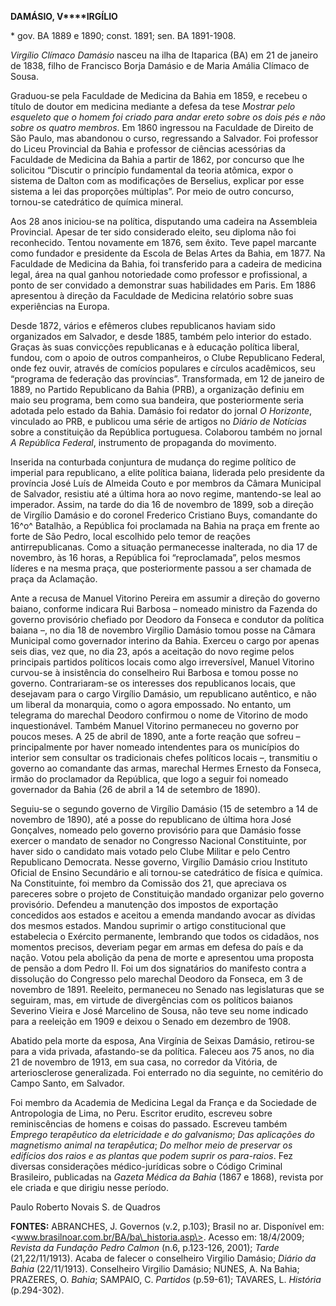 **DAMÁSIO, V****IRGÍLIO**

\* gov. BA 1889 e 1890; const. 1891; sen. BA 1891-1908.

*Virgílio Clímaco Damásio* nasceu na ilha de Itaparica (BA) em 21 de
janeiro de 1838, filho de Francisco Borja Damásio e de Maria Amália
Clímaco de Sousa.

Graduou-se pela Faculdade de Medicina da Bahia em 1859, e recebeu o
título de doutor em medicina mediante a defesa da tese *Mostrar pelo
esqueleto que o homem foi criado para andar ereto sobre os dois pés e
não sobre os quatro membros*. Em 1860 ingressou na Faculdade de Direito
de São Paulo, mas abandonou o curso, regressando a Salvador. Foi
professor do Liceu Provincial da Bahia e professor de ciências
acessórias da Faculdade de Medicina da Bahia a partir de 1862, por
concurso que lhe solicitou “Discutir o princípio fundamental da teoria
atômica, expor o sistema de Dalton com as modificações de Berselius,
explicar por esse sistema a lei das proporções múltiplas”. Por meio de
outro concurso, tornou-se catedrático de química mineral.

Aos 28 anos iniciou-se na política, disputando uma cadeira na Assembleia
Provincial. Apesar de ter sido considerado eleito, seu diploma não foi
reconhecido. Tentou novamente em 1876, sem êxito. Teve papel marcante
como fundador e presidente da Escola de Belas Artes da Bahia, em 1877.
Na Faculdade de Medicina da Bahia, foi transferido para a cadeira de
medicina legal, área na qual ganhou notoriedade como professor e
profissional, a ponto de ser convidado a demonstrar suas habilidades em
Paris. Em 1886 apresentou à direção da Faculdade de Medicina relatório
sobre suas experiências na Europa.

Desde 1872, vários e efêmeros clubes republicanos haviam sido
organizados em Salvador, e desde 1885, também pelo interior do estado.
Graças às suas convicções republicanas e à educação política liberal,
fundou, com o apoio de outros companheiros, o Clube Republicano Federal,
onde fez ouvir, através de comícios populares e círculos acadêmicos, seu
“programa de federação das províncias”. Transformada, em 12 de janeiro
de 1889, no Partido Republicano da Bahia (PRB), a organização definiu em
maio seu programa, bem como sua bandeira, que posteriormente seria
adotada pelo estado da Bahia. Damásio foi redator do jornal *O
Horizonte*, vinculado ao PRB, e publicou uma série de artigos no *Diário
de Notícias* sobre a constituição da República portuguesa. Colaborou
também no jornal *A República Federal*, instrumento de propaganda do
movimento.

Inserida na conturbada conjuntura de mudança do regime político de
imperial para republicano, a elite política baiana, liderada pelo
presidente da província José Luís de Almeida Couto e por membros da
Câmara Municipal de Salvador, resistiu até a última hora ao novo regime,
mantendo-se leal ao imperador. Assim, na tarde do dia 16 de novembro de
1899, sob a direção de Virgílio Damásio e do coronel Frederico Cristiano
Buys, comandante do 16^o^ Batalhão, a República foi proclamada na Bahia
na praça em frente ao forte de São Pedro, local escolhido pelo temor de
reações antirrepublicanas. Como a situação permanecesse inalterada, no
dia 17 de novembro, às 16 horas, a República foi “reproclamada”, pelos
mesmos líderes e na mesma praça, que posteriormente passou a ser chamada
de praça da Aclamação.

Ante a recusa de Manuel Vitorino Pereira em assumir a direção do governo
baiano, conforme indicara Rui Barbosa – nomeado ministro da Fazenda do
governo provisório chefiado por Deodoro da Fonseca e condutor da
política baiana –, no dia 18 de novembro Virgílio Damásio tomou posse na
Câmara Municipal como governador interino da Bahia. Exerceu o cargo por
apenas seis dias, vez que, no dia 23, após a aceitação do novo regime
pelos principais partidos políticos locais como algo irreversível,
Manuel Vitorino curvou-se à insistência do conselheiro Rui Barbosa e
tomou posse no governo. Contrariaram-se os interesses dos republicanos
locais, que desejavam para o cargo Virgílio Damásio, um republicano
autêntico, e não um liberal da monarquia, como o agora empossado. No
entanto, um telegrama do marechal Deodoro confirmou o nome de Vitorino
de modo inquestionável. Também Manuel Vitorino permaneceu no governo por
poucos meses. A 25 de abril de 1890, ante a forte reação que sofreu –
principalmente por haver nomeado intendentes para os municípios do
interior sem consultar os tradicionais chefes políticos locais –,
transmitiu o governo ao comandante das armas, marechal Hermes Ernesto da
Fonseca, irmão do proclamador da República, que logo a seguir foi
nomeado governador da Bahia (26 de abril a 14 de setembro de 1890).

Seguiu-se o segundo governo de Virgílio Damásio (15 de setembro a 14 de
novembro de 1890), até a posse do republicano de última hora José
Gonçalves, nomeado pelo governo provisório para que Damásio fosse
exercer o mandato de senador no Congresso Nacional Constituinte, por
haver sido o candidato mais votado pelo Clube Militar e pelo Centro
Republicano Democrata. Nesse governo, Virgílio Damásio criou Instituto
Oficial de Ensino Secundário e ali tornou-se catedrático de física e
química. Na Constituinte, foi membro da Comissão dos 21, que apreciava
os pareceres sobre o projeto de Constituição mandado organizar pelo
governo provisório. Defendeu a manutenção dos impostos de exportação
concedidos aos estados e aceitou a emenda mandando avocar as dívidas dos
mesmos estados. Mandou suprimir o artigo constitucional que estabelecia
o Exército permanente, lembrando que todos os cidadãos, nos momentos
precisos, deveriam pegar em armas em defesa do país e da nação. Votou
pela abolição da pena de morte e apresentou uma proposta de pensão a dom
Pedro II. Foi um dos signatários do manifesto contra a dissolução do
Congresso pelo marechal Deodoro da Fonseca, em 3 de novembro de 1891.
Reeleito, permaneceu no Senado nas legislaturas que se seguiram, mas, em
virtude de divergências com os políticos baianos Severino Vieira e José
Marcelino de Sousa, não teve seu nome indicado para a reeleição em 1909
e deixou o Senado em dezembro de 1908.

Abatido pela morte da esposa, Ana Virgínia de Seixas Damásio, retirou-se
para a vida privada, afastando-se da política. Faleceu aos 75 anos, no
dia 21 de novembro de 1913, em sua casa, no corredor da Vitória, de
arteriosclerose generalizada. Foi enterrado no dia seguinte, no
cemitério do Campo Santo, em Salvador.

Foi membro da Academia de Medicina Legal da França e da Sociedade de
Antropologia de Lima, no Peru. Escritor erudito, escreveu sobre
reminiscências de homens e coisas do passado. Escreveu também *Emprego
terapêutico da eletricidade e do galvanismo*; *Das aplicações do
magnetismo animal na terapêutica*; *Do melhor meio de preservar os
edifícios dos raios e as plantas que podem suprir os para-raios*. Fez
diversas considerações médico-jurídicas sobre o Código Criminal
Brasileiro, publicadas na *Gazeta Médica da Bahia* (1867 e 1868),
revista por ele criada e que dirigiu nesse período.

Paulo Roberto Novais S. de Quadros

**FONTES:** ABRANCHES, J. Governos (v.2, p.103); Brasil no ar.
Disponível em: \<www.brasilnoar.com.br/BA/ba\_historia.asp\>. Acesso em:
18/4/2009; *Revista da Fundação Pedro Calmon* (n.6, p.123-126, 2001);
*Tarde* (21,22/11/1913). Acaba de falecer o conselheiro Virgilio
Damásio; *Diário da Bahia* (22/11/1913). Conselheiro Virgilio Damásio;
NUNES, A. Na Bahia; PRAZERES, O. *Bahia*; SAMPAIO, C. *Partidos*
(p.59-61); TAVARES, L. *História* (p.294-302).
